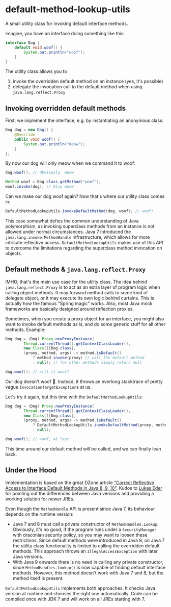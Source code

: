 # default-method-lookup-utils

A small utility class for invoking default interface methods.

Imagine, you have an interface doing something like this:

```java
interface Dog {
    default void woof() {
        System.out.println("woof");
    }
}
```

The utility class allows you to

1. invoke the overridden default method on an instance (yes, it's possible)
2. delegate the invocation call to the default method when using `java.lang.reflect.Proxy`

## Invoking overridden default methods

First, we implement the interface, e.g. by instantiating an anonymous class:

```java
Dog dog = new Dog() {
    @Override
    public void woof() {
        System.out.println("meow");
    }
};
```

By now our dog will only meow when we command it to woof:

```java
dog.woof(); // Obviously, meow

Method woof = Dog.class.getMethod("woof");
woof.invoke(dog); // Also meow
```

Can we make our dog woof again? Now that's where our utility class comes in:

```java
DefaultMethodLookupUtils.invokeDefaultMethod(dog, woof); // woof!
```

This case somewhat defies the common understanding of Java polymorphism, as invoking superclass methods from an instance
is not allowed under normal circumstances. Java 7 introduced the `java.lang.invoke.MethodHandle` infrastructure, which
allows for more intricate reflective access. `DefaultMethodLookupUtils` makes use of this API to overcome the
limitations regarding the superclass method invocation on objects.

## Default methods & `java.lang.reflect.Proxy`

IMHO, that's the main use case for the utility class. The idea behind `java.lang.reflect.Proxy` is to act as an extra
layer of program logic when calling object methods. It may forward method calls to some kind of delegate object, or it
may execute its own logic behind curtains. This is actually how the famous "Spring magic" works. Also, most Java mock
frameworks are basically designed around reflection proxies.

Sometimes, when you create a proxy object for an interface, you might also want to invoke default methods _as is_, and
do some generic stuff for all other methods. Example:
```java
Dog dog = (Dog) Proxy.newProxyInstance(
        Thread.currentThread().getContextClassLoader(),
        new Class[]{Dog.class},
        (proxy, method, args) -> method.isDefault()
            ? method.invoke(proxy) // call the default method
            : null); // for other methods simply return null

dog.woof(); // will it woof?
```

Our dog doesn't woof 🤨. Instead, it throws an everlong stacktrace of pretty
vague `InvocationTargetException`s at us.

Let's try it again, but this time with the `DefaultMethodLookupUtils`:
```java
Dog dog = (Dog) Proxy.newProxyInstance(
        Thread.currentThread().getContextClassLoader(),
        new Class[]{Dog.class},
        (proxy, method, args) -> method.isDefault()
            ? DefaultMethodLookupUtils.invokeDefaultMethod(proxy, method, args)
            : null);

dog.woof(); // woof, at last
```

This time around our default method will be called, and we can finally lean back.

## Under the Hood

Implementation is based on the great DZone
article ["Correct Reflective Access to Interface Default Methods in Java 8, 9, 10"](https://dzone.com/articles/correct-reflective-access-to-interface-default-methods).
Kudos to [Lukas Eder](https://github.com/lukaseder) for pointing out the differences between Java versions and
providing a working solution for newer JREs.

Even though the `MethodHandle` API is present since Java 7, its behaviour depends on the runtime version:

* Java 7 and 8 must call a private constructor of `MethodHandles.Lookup`. Obviously, it's no good, if the program runs
  under a `SecurityManager` with draconian security policy, so you may want to loosen these restrictions. Since default
  methods were introduced in Java 8, on Java 7 the utility class functionality is limited to calling the overridden
  default methods. This approach throws an `IllegalAccessException` with later Java versions.
* With Java 9 onwards there is no need in calling any private constructor, since `MethodHandles.lookup()` is now capable
  of finding default interface methods. However, this method doesn't work with Java 7 and 8, but the method itself is
  present.

`DefaultMethodLookupUtils` implements both approaches. It checks Java version at runtime and chooses the right one
automatically. Code can be compiled once with JDK 7 and will work on all JREs starting with 7.